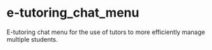 # e-tutoring_chat_menu
E-tutoring chat menu for the use of tutors to more efficiently manage multiple students.
